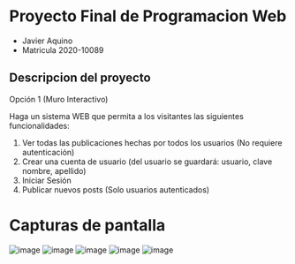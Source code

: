 # Proyecto Final de Programacion Web

* Javier Aquino
* Matricula 2020-10089

## Descripcion del proyecto

Opción 1 (Muro Interactivo)

Haga un sistema WEB que permita a los visitantes las siguientes funcionalidades:
1. Ver todas las publicaciones hechas por todos los usuarios (No requiere autenticación)
2. Crear una cuenta de usuario (del usuario se guardará: usuario, clave nombre, apellido)
3. Iniciar Sesión
4. Publicar nuevos posts (Solo usuarios autenticados)

# Capturas de pantalla

![image](https://user-images.githubusercontent.com/88693010/184570568-478c0c81-a9ac-452c-821d-4571650e862e.png)
![image](https://user-images.githubusercontent.com/88693010/184570601-bd8f8e14-daf6-4c31-8b6a-7ba4fa437a06.png)
![image](https://user-images.githubusercontent.com/88693010/184570651-d9d4795a-936c-417b-8eb9-8a3d5ec14540.png)
![image](https://user-images.githubusercontent.com/88693010/184570972-85ce5e54-8758-418f-9ef5-13f6cb164ce5.png)
![image](https://user-images.githubusercontent.com/88693010/184570856-aac5f2d3-cca3-4858-9753-2f3e3ac272dc.png)



